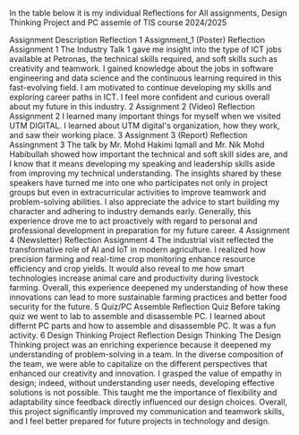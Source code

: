 In the table below it is my individual Reflections for All assignments, Design Thinking Project and PC assemle of TIS course 2024/2025

Assignment	Description	Reflection
1	Assignment_1 (Poster)	Reflection Assignment 1
The Industry Talk 1 gave me insight into the type of ICT jobs available at Petronas, the technical skills required, and soft skills such as creativity and teamwork. I gained knowledge about the jobs in software engineering and data science and the continuous learning required in this fast-evolving field. I am motivated to continue developing my skills and exploring career paths in ICT. I feel more confident and curious overall about my future in this industry.
2	Assignment 2 (Video)	Reflection Assignment 2
I learned many important things for myself when we visited UTM DIGITAL. I learned about UTM digital's organization, how they work, and saw their working place.
3	Assignment 3 (Report)	Reflection Assingnment 3
The talk by Mr. Mohd Hakimi Iqmall and Mr. Nik Mohd Habibullah showed how important the technical and soft skill sides are, and I know that it means developing my speaking and leadership skills aside from improving my technical understanding. The insights shared by these speakers have turned me into one who participates not only in project groups but even in extracurricular activities to improve teamwork and problem-solving abilities. I also appreciate the advice to start building my character and adhering to industry demands early. Generally, this experience drove me to act proactively with regard to personal and professional development in preparation for my future career.
4	Assignment 4 (Newsletter)	Reflection Assignment 4
The industrial visit reflected the transformative role of AI and IoT in modern agriculture. I realized how precision farming and real-time crop monitoring enhance resource efficiency and crop yields. It would also reveal to me how smart technologies increase animal care and productivity during livestock farming. Overall, this experience deepened my understanding of how these innovations can lead to more sustainable farming practices and better food security for the future.
5	Quiz/PC Assemble	Reflection Quiz
Before taking quiz we went to lab to assemble and disassemble PC. I learned about differnt PC parts and how to assemble and disassemble PC. It was a fun activity.
6	Design Thinking Project	Reflection Design Thinking
The Design Thinking project was an enriching experience because it deepened my understanding of problem-solving in a team. In the diverse composition of the team, we were able to capitalize on the different perspectives that enhanced our creativity and innovation. I grasped the value of empathy in design; indeed, without understanding user needs, developing effective solutions is not possible. This taught me the importance of flexibility and adaptability since feedback directly influenced our design choices. Overall, this project significantly improved my communication and teamwork skills, and I feel better prepared for future projects in technology and design.
